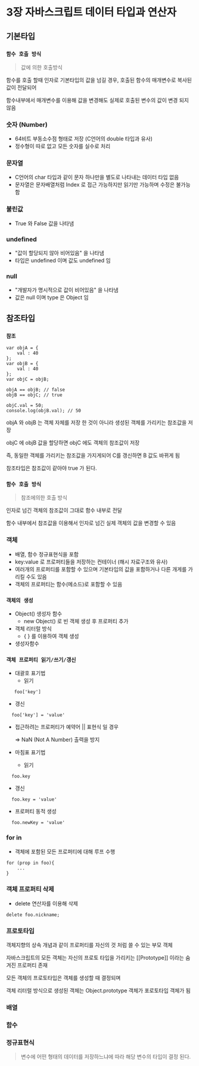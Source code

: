 # 3장 자바스크립트 데이터 타입과 연산자

## 기본타입 

### `함수 호출 방식`

> 값에 의한 호출방식

함수를 호출 할때 인자로 기본타입의 값을 넘길 경우, 호출된 함수의 매개변수로 복사된 값이 전달되어 

함수내부에서 매개변수를 이용해 값을 변경해도 실제로 호출된 변수의 값이 변경 되지 않음

### 숫자 (Number)
  -  64비트 부동소수점 형태로 저장 (C언어의 double 타입과 유사)
  -  정수형이 따로 없고 모든 숫자를 실수로 처리
### 문자열
  - C언어의 char 타입과 같이 문자 하나만을 별도로 나타내는 데이터 타입 없음
  - 문자열은 문자배열처럼 Index 로 접근 가능하지만 읽기만 가능하며 수정은 불가능 함
### 불린값
  - True 와 False 값을 나타냄
### undefined
  - "값이 할당되지 않아 비어있음" 을 나타냄
  - 타입은 undefined 이며 값도 undefined 임 
### null
  - "개발자가 명시적으로 값이 비어있음" 을 나타냄
  - 값은 null 이며 type 은 Object 임

## 참조타입
### `참조`
~~~
var objA = {
    val : 40
};
var objB = {
    val : 40
};
var objC = objB;

objA == objB; // false
objB == objC; // true

objC.val = 50;
console.log(objB.val); // 50

~~~
objA 와 objB 는 객체 자체를 저장 한 것이 아니라 생성된 객체를 가리키는 참조값을 저장

objC 에 objB 값을 할당하면 objC 에도 객체의 참조값이 저장

즉, 동일한 객체를 가리키는 참조값을 가지게되어 C를 갱신하면 B 값도 바뀌게 됨

참조타입은 참조값이 같아야 true 가 된다.

### `함수 호출 방식`
> 참조에의한 호출 방식

인자로 넘긴 객체의 참조값이 그대로 함수 내부로 전달

함수 내부에서 참조값을 이용해서 인자로 넘긴 실제 객체의 값을 변경할 수 있음

### 객체
  - 배열, 함수 정규표현식을 포함
  - key:value 로 프로퍼티들을 저장하는 컨테이너 (해시 자료구조와 유사)
  - 여러개의 프로퍼티를 포함할 수 있으며 기본타입의 값을 포함하거나 다른 개게를 가리킬 수도 있음
  - 객체의 프로퍼티는 함수(메소드)로 포함할 수 있음

### `객체의 생성`
- Object() 생성자 함수
  - new Object() 로 빈 객체 생성 후 프로퍼티 추가 
- 객체 리터럴 방식
  - { } 를 이용하여 객체 생성
- 생성자함수

### `객체 프로퍼티 읽기/쓰기/갱신`
- 대괄호 표기법
  - 읽기
~~~
   foo['key']
~~~
  - 갱신 
~~~ 
  foo['key'] = 'value'
~~~
  - 접근하려는 프로퍼티가 예약어 || 표현식 일 경우
    
    => NaN (Not A Number) 출력을 방지
  
- 마침표 표기법
  - 읽기 
~~~
  foo.key
~~~
  - 갱신
~~~
  foo.key = 'value'
~~~
  - 프로퍼티 동적 생성 
~~~
  foo.newKey = 'value'
~~~
### for in
- 객체에 포함된 모든 프로퍼티에 대해 루프 수행
~~~
for (prop in foo){
    ...
}
~~~
### 객체 프로퍼티 삭제
- delete 연산자를 이용해 삭제
~~~
delete foo.nickname;
~~~

### 프로토타입
객체지향의 상속 개념과 같이 프로퍼티를 자신의 것 처럼 쓸 수 있는 부모 객체

자바스크립트의 모든 객체는 자신의 프로토 타입을 가리키는 [[Prototype]] 이라는 숨겨진 프로퍼티 존재

모든 객체의 프로토타입은 객체를 생성할 때 결정되며 

객체 리터럴 방식으로 생성된 객체는 Object.prototype 객체가 포로토타입 객체가 됨


### 배열
### 함수
### 정규표현식


> 변수에 어떤 형태의 데이터를 저장하느냐에 따라 해당 변수의 타입이 결정 된다.



